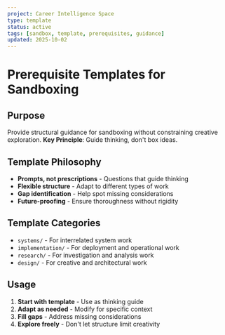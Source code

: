 ```yaml
---
project: Career Intelligence Space
type: template
status: active
tags: [sandbox, template, prerequisites, guidance]
updated: 2025-10-02
---
```


# Prerequisite Templates for Sandboxing

## Purpose
Provide structural guidance for sandboxing without constraining creative exploration. 
**Key Principle**: Guide thinking, don't box ideas.

## Template Philosophy
- **Prompts, not prescriptions** - Questions that guide thinking
- **Flexible structure** - Adapt to different types of work
- **Gap identification** - Help spot missing considerations
- **Future-proofing** - Ensure thoroughness without rigidity

## Template Categories
- `systems/` - For interrelated system work
- `implementation/` - For deployment and operational work
- `research/` - For investigation and analysis work
- `design/` - For creative and architectural work

## Usage
1. **Start with template** - Use as thinking guide
2. **Adapt as needed** - Modify for specific context
3. **Fill gaps** - Address missing considerations
4. **Explore freely** - Don't let structure limit creativity
